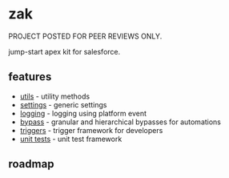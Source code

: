 # zak

PROJECT POSTED FOR PEER REVIEWS ONLY.

jump-start apex kit for salesforce.

## features
- [utils](force-app/utils/README.md) - utility methods
- [settings](force-app/settings/README.md) - generic settings
- [logging](force-app/logging/README.md) - logging using platform event
- [bypass](force-app/bypass/README.md) - granular and hierarchical bypasses for automations
- [triggers](force-app/triggers/README.md) - trigger framework for developers
- [unit tests](force-app/unittests/README.md) - unit test framework

## roadmap
